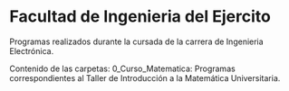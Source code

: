 # Facultad de Ingenieria del Ejercito

Programas realizados durante la cursada de la carrera de Ingenieria Electrónica.

Contenido de las carpetas:
0_Curso_Matematica: Programas correspondientes al Taller de Introducción a la Matemática Universitaria.

